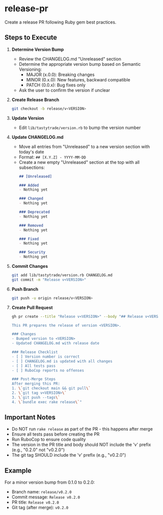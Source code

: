 # release-pr

Create a release PR following Ruby gem best practices.

## Steps to Execute

1. **Determine Version Bump**
   - Review the CHANGELOG.md "Unreleased" section
   - Determine the appropriate version bump based on Semantic Versioning:
     - MAJOR (x.0.0): Breaking changes
     - MINOR (0.x.0): New features, backward compatible
     - PATCH (0.0.x): Bug fixes only
   - Ask the user to confirm the version if unclear

2. **Create Release Branch**
   ```bash
   git checkout -b release/v<VERSION>
   ```

3. **Update Version**
   - Edit `lib/tastytrade/version.rb` to bump the version number

4. **Update CHANGELOG.md**
   - Move all entries from "Unreleased" to a new version section with today's date
   - Format: `## [X.Y.Z] - YYYY-MM-DD`
   - Create a new empty "Unreleased" section at the top with all subsections:
     ```markdown
     ## [Unreleased]
     
     ### Added
     - Nothing yet
     
     ### Changed
     - Nothing yet
     
     ### Deprecated
     - Nothing yet
     
     ### Removed
     - Nothing yet
     
     ### Fixed
     - Nothing yet
     
     ### Security
     - Nothing yet
     ```

5. **Commit Changes**
   ```bash
   git add lib/tastytrade/version.rb CHANGELOG.md
   git commit -m "Release v<VERSION>"
   ```

6. **Push Branch**
   ```bash
   git push -u origin release/v<VERSION>
   ```

7. **Create Pull Request**
   ```bash
   gh pr create --title "Release v<VERSION>" --body "## Release v<VERSION>

   This PR prepares the release of version <VERSION>.

   ### Changes
   - Bumped version to <VERSION>
   - Updated CHANGELOG.md with release date
   
   ### Release Checklist
   - [ ] Version number is correct
   - [ ] CHANGELOG.md is updated with all changes
   - [ ] All tests pass
   - [ ] RuboCop reports no offenses
   
   ### Post-Merge Steps
   After merging this PR:
   1. \`git checkout main && git pull\`
   2. \`git tag v<VERSION>\`
   3. \`git push --tags\`
   4. \`bundle exec rake release\`"
   ```

## Important Notes

- Do NOT run `rake release` as part of the PR - this happens after merge
- Ensure all tests pass before creating the PR
- Run RuboCop to ensure code quality
- The version in the PR title and body should NOT include the 'v' prefix (e.g., "0.2.0" not "v0.2.0")
- The git tag SHOULD include the 'v' prefix (e.g., "v0.2.0")

## Example

For a minor version bump from 0.1.0 to 0.2.0:
- Branch name: `release/v0.2.0`
- Commit message: `Release v0.2.0`
- PR title: `Release v0.2.0`
- Git tag (after merge): `v0.2.0`